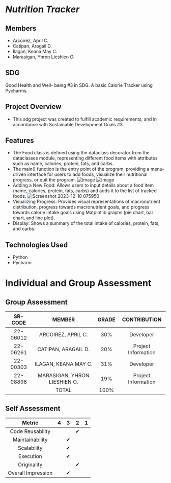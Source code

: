 # *Nutrition Tracker*

## Members
* Arcoirez, April C.
* Catipan, Aragail D.
* Ilagan, Keana May C.
* Marasigan, Yhron Lieshien O.

## SDG
Good Health and Well- being #3 in SDG. A basic Calorie Tracker using Pycharms.

## Project Overview 
* This sdg project was created to fulfill academic requirements, and in accordance with Sustainable Development Goals #3. 

## Features
* The Food class is defined using the dataclass decorator from the dataclasses module, representing different food items with attributes such as name, calories, protein, fats, and carbs.
* The main() function is the entry point of the program, providing a menu-driven interface for users to add foods, visualize their nutritional progress, or quit the program.
![image](https://github.com/KeanaMay/Nutrition-Tracker/assets/153400825/195828bd-1092-4353-a963-199fd16b62ef)
![image](https://github.com/KeanaMay/Nutrition-Tracker/assets/153400825/33ecc730-6597-42dc-9172-b0d943558e32)
* Adding a New Food: Allows users to input details about a food item (name, calories, protein, fats, carbs) and adds it to the list of tracked foods.
![Screenshot 2023-12-10 075950](https://github.com/KeanaMay/Package/assets/153400825/5ba6ae33-159e-41b5-a69b-0e7e75dc88ac)
* Visualizing Progress: Provides visual representations of macronutrient distribution, progress towards macronutrient goals, and progress towards calorie intake goals using Matplotlib graphs (pie chart, bar chart, and line plot).
* Display: Shows a summary of the total intake of calories, protein, fats, and carbs.

## Technologies Used 
* Python 
* Pycharm

# Individual and Group Assessment
## Group Assessment
|  SR-CODE |       MEMBER      | GRADE |   CONTRIBUTION  |
|:--------:|:-----------------:|:-----:|:---------------:|
| 22-06012 | ARCOIREZ, APRIL C.   | 30%   | Developer |
| 22-06261 |CATIPAN, ARAGAIL D. | 20%   | Project Information  |
| 22-00303 | ILAGAN, KEANA MAY C.| 31%   | Developer |
| 22-08898 | MARASIGAN, YHRON LIESHIEN O. | 19%   | Project Information  |
|          | TOTAL             | 100%  |                 |

## Self Assessment
|       Metric       | 4 | 3 | 2 | 1 |
|:------------------:|:-:|:-:|:-:|:-:|
| Code Reusability   |   |   | ✔ |   |
| Maintainability    |   | ✔ |   |   |
| Scalability        |   | ✔ |   |   |
| Execution          |   | ✔|   |   |
| Originality        |   |   | ✔ |   |
| Overall Impression |   | ✔ |   |   |

